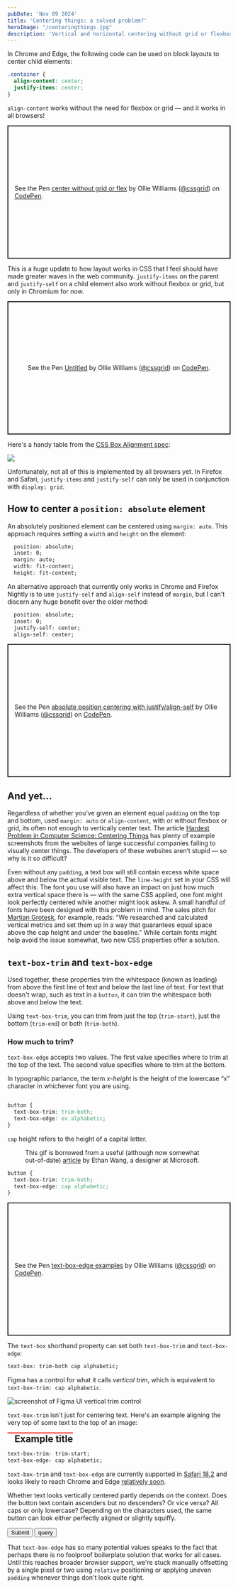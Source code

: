 ```yaml
---
pubDate: 'Nov 09 2024'
title: 'Centering things: a solved problem?'
heroImage: "/centeringthings.jpg"
description: 'Vertical and horizontal centering without grid or flexbox, text-box-trim, and centering an absolutely positioned element'
---
```


In Chrome and Edge, the following code can be used on block layouts to center child elements:

```css
.container {
  align-content: center;
  justify-items: center;
}
```

`align-content` works without the need for flexbox or grid — and it works in all browsers!

<p class="codepen" data-height="300" data-default-tab="css,result" data-slug-hash="wvVELaP" data-pen-title="center without grid or flex" data-user="cssgrid" style="height: 300px; box-sizing: border-box; display: flex; align-items: center; justify-content: center; border: 2px solid; margin: 1em 0; padding: 1em;">
  <span>See the Pen <a href="https://codepen.io/cssgrid/pen/wvVELaP">
  center without grid or flex</a> by Ollie Williams (<a href="https://codepen.io/cssgrid">@cssgrid</a>)
  on <a href="https://codepen.io">CodePen</a>.</span>
</p>
<script async src="https://cpwebassets.codepen.io/assets/embed/ei.js"></script>

This is a huge update to how layout works in CSS that I feel should have made greater waves in the web community. `justify-items` on the parent and `justify-self` on a child element also work without flexbox or grid, but only in Chromium for now.

<p class="codepen" data-height="300" data-default-tab="css,result" data-slug-hash="xxvaWoq" data-pen-title="Untitled" data-user="cssgrid" style="height: 300px; box-sizing: border-box; display: flex; align-items: center; justify-content: center; border: 2px solid; margin: 1em 0; padding: 1em;">
  <span>See the Pen <a href="https://codepen.io/cssgrid/pen/xxvaWoq">
  Untitled</a> by Ollie Williams (<a href="https://codepen.io/cssgrid">@cssgrid</a>)
  on <a href="https://codepen.io">CodePen</a>.</span>
</p>
<script async src="https://cpwebassets.codepen.io/assets/embed/ei.js"></script>

Here's a handy table from the [CSS Box Alignment spec](https://www.w3.org/TR/css-align-3/#overview):

![](/table.avif)

Unfortunately, not all of this is implemented by all browsers yet. In Firefox and Safari, `justify-items` and `justify-self` can only be used in conjunction with `display: grid`.

## How to center a `position: absolute` element

An absolutely positioned element can be centered using `margin: auto`. This approach requires setting a `width` and `height` on the element:

```css
  position: absolute;
  inset: 0;
  margin: auto;
  width: fit-content; 
  height: fit-content;
```

An alternative approach that currently only works in Chrome and Firefox Nightly is to use `justify-self` and `align-self` instead of `margin`, but I can't discern any huge benefit over the older method:

```css
  position: absolute;
  inset: 0;
  justify-self: center;
  align-self: center;
```

<p class="codepen" data-height="300" data-default-tab="css,result" data-slug-hash="ExqOPPK" data-pen-title="absolute position centering with justify/align-self" data-user="cssgrid" style="height: 300px; box-sizing: border-box; display: flex; align-items: center; justify-content: center; border: 2px solid; margin: 1em 0; padding: 1em;">
  <span>See the Pen <a href="https://codepen.io/cssgrid/pen/ExqOPPK">
  absolute position centering with justify/align-self</a> by Ollie Williams (<a href="https://codepen.io/cssgrid">@cssgrid</a>)
  on <a href="https://codepen.io">CodePen</a>.</span>
</p>
<script async src="https://cpwebassets.codepen.io/assets/embed/ei.js"></script>

## And yet...

Regardless of whether you’ve given an element equal `padding` on the top and bottom, used `margin: auto` or `align-content`, with or without flexbox or grid, its often not enough to vertically center text. The article [Hardest Problem in Computer Science: Centering Things](https://tonsky.me/blog/centering/) has plenty of example screenshots from the websites of large successful companies failing to visually center things. The developers of these websites aren’t stupid — so why is it so difficult?

Even without any `padding`, a text box will still contain excess white space above and below the actual visible text. The `line-height` set in your CSS will affect this. The font you use will also have an impact on just how much extra vertical space there is — with the same CSS applied, one font might look perfectly centered while another might look askew. A small handful of fonts have been designed with this problem in mind. The sales pitch for [Martian Grotesk](https://evilmartians.com/products/martian-grotesk), for example, reads: "We researched and calculated vertical metrics and set them up in a way that guarantees equal space above the cap height and under the baseline." While certain fonts might help avoid the issue somewhat, two new CSS properties offer a solution.

## `text-box-trim` and `text-box-edge`

<!-- <baseline-status featureId="text-box-trim"></baseline-status> -->

Used together, these properties trim the whitespace (known as leading) from above the first line of text and below the last line of text. For text that doesn't wrap, such as text in a `button`, it can trim the whitespace both above and below the text.

Using `text-box-trim`, you can trim from just the top (`trim-start`), just the bottom (`trim-end`) or both (`trim-both`).

### How much to trim?
`text-box-edge` accepts two values. The first value specifies where to trim at the top of the text. The second value specifies where to trim at the bottom.

In typographic parlance, the term *x-height* is the height of the lowercase “x” character in whichever font you are using.

<img src="/xheight.png" alt="">

```css
button {
  text-box-trim: trim-both;
  text-box-edge: ex alphabetic;
}
```

`cap` height refers to the height of a capital letter.

<figure>
<img src="/leadinggif.gif" alt="">
<figcaption>This gif is borrowed from a useful (although now somewhat out-of-date) <a href="https://medium.com/microsoft-design/leading-trim-the-future-of-digital-typesetting-d082d84b202">article</a> by Ethan Wang, a designer at Microsoft.
</figcaption>
</figure>

```css
button {
  text-box-trim: trim-both;
  text-box-edge: cap alphabetic;
}
```

<p class="codepen" data-height="300" data-default-tab="css,result" data-slug-hash="KKOrbmL" data-pen-title="text-box-edge examples" data-user="cssgrid" style="height: 300px; box-sizing: border-box; display: flex; align-items: center; justify-content: center; border: 2px solid; margin: 1em 0; padding: 1em;">
  <span>See the Pen <a href="https://codepen.io/cssgrid/pen/KKOrbmL">
  text-box-edge examples</a> by Ollie Williams (<a href="https://codepen.io/cssgrid">@cssgrid</a>)
  on <a href="https://codepen.io">CodePen</a>.</span>
</p>
<script async src="https://cpwebassets.codepen.io/assets/embed/ei.js"></script>

The `text-box` shorthand property can set both `text-box-trim` and `text-box-edge`:

```css
text-box: trim-both cap alphabetic;
```

Figma has a control for what it calls *vertical trim*, which is equivalent to `text-box-trim: cap alphabetic`.

![screenshot of Figma UI vertical trim control](/verticaltrim.avif)

`text-box-trim` isn't just for centering text. Here's an example aligning the very top of some text to the top of an image:

<div style="display: flex; gap: 16px; width: fit-content; border-top: solid red 2px;">
<img src="/architecture.avif" style="max-width: 50%; border-radius: 0;" alt="">
<h2 style="padding: 0; margin: 0; text-box-trim: trim-start; text-box-edge: cap alphabetic; ">Example title</h2>
</div>

```css
text-box-trim: trim-start; 
text-box-edge: cap alphabetic;
```

`text-box-trim` and `text-box-edge` are currently supported in [Safari 18.2](https://developer.apple.com/documentation/safari-release-notes/safari-18_2-release-notes) and looks likely to reach Chrome and Edge [relatively soon](https://issues.chromium.org/issues/40254880).

Whether text looks vertically centered partly depends on the context. Does the button text contain ascenders but no descenders? Or vice versa? All caps or only lowercase? Depending on the characters used, the same button can look either perfectly aligned or slightly squiffy.

<button class="btn-example">Submit</button>  <button class="btn-example">query</button>

That `text-box-edge` has so many potential values speaks to the fact that perhaps there is no foolproof boilerplate solution that works for all cases. Until this reaches broader browser support, we're stuck manually offsetting by a single pixel or two using `relative` positioning or applying uneven `padding` whenever things don't look quite right.

